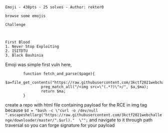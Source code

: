 ```
Emoji - 438pts - 25 solves - Author: rekter0

browse some emojis

Challenge



First Blood
1. Never Stop Exploiting
2. ISITDTU
3. Black Bauhinia
```

Emoji was simple
first vuln here,
```
		function fetch_and_parse($page){
                $a=file_get_contents("https://raw.githubusercontent.com/3kctf2021webchallenge/downloader/master/".$page.".html");
                preg_match_all("/<img src=\"(.*?)\">/", $a,$ma);
                return $ma;
        }
```
create a repo with html file containing payload for the RCE in img tag because `$d = "bash -c \"curl -o /dev/null ".escapeshellarg("https://raw.githubusercontent.com/3kctf2021webchallenge/downloader/master/".$url)."  \"";`
and navigate to it through path traversal so you can forge signature for your payload
